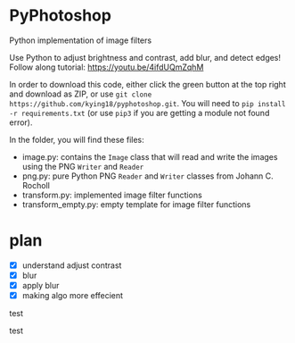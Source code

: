 # PyPhotoshop
Python implementation of image filters

Use Python to adjust brightness and contrast, add blur, and detect edges! Follow along tutorial: https://youtu.be/4ifdUQmZqhM

In order to download this code, either click the green button at the top right and download as ZIP, or use `git clone https://github.com/kying18/pyphotoshop.git`. You will need to `pip install -r requirements.txt` (or use `pip3` if you are getting a module not found error).

In the folder, you will find these files:
- image.py: contains the `Image` class that will read and write the images using the PNG `Writer` and `Reader`
- png.py: pure Python PNG `Reader` and `Writer` classes from Johann C. Rocholl
- transform.py: implemented image filter functions
- transform_empty.py: empty template for image filter functions

# plan
- [x] understand adjust contrast
- [x] blur
- [x] apply blur
- [x] making algo more effecient

test

test


